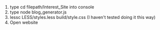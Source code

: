 1. type cd filepath/Interest_Site into console
2. type node blog_generator.js
3. lessc LESS/styles.less build/style.css (I haven't tested doing it this way)
4. Open website
